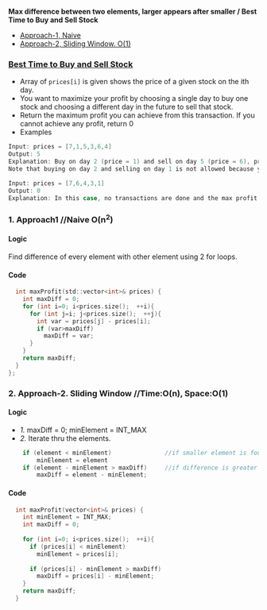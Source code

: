 **Max difference between two elements, larger appears after smaller / Best Time to Buy and Sell Stock**
- [Approach-1, Naive](#a1)
- [Approach-2, Sliding Window. O(1)](#a2)


### [Best Time to Buy and Sell Stock](https://leetcode.com/problems/best-time-to-buy-and-sell-stock/)
- Array of `prices[i]` is given shows the price of a given stock on the ith day.
- You want to maximize your profit by choosing a single day to buy one stock and choosing a different day in the future to sell that stock.
- Return the maximum profit you can achieve from this transaction. If you cannot achieve any profit, return 0
- Examples
```c
Input: prices = [7,1,5,3,6,4]
Output: 5
Explanation: Buy on day 2 (price = 1) and sell on day 5 (price = 6), profit = 6-1 = 5.
Note that buying on day 2 and selling on day 1 is not allowed because you must buy before you sell.

Input: prices = [7,6,4,3,1]
Output: 0
Explanation: In this case, no transactions are done and the max profit = 0.
```

<a name=a1></a>
### 1. Approach1 //Naive O(n<sup>2</sup>)
#### Logic
Find difference of every element with other element using 2 for loops.
#### Code
```c
  int maxProfit(std::vector<int>& prices) {
    int maxDiff = 0;
    for (int i=0; i<prices.size();  ++i){
      for (int j=i; j<prices.size();  ++j){
        int var = prices[j] - prices[i];
        if (var>maxDiff)
          maxDiff = var;
      }
    }
    return maxDiff;
  }
};
```

<a name=a2></a>
### 2. Approach-2. Sliding Window   //Time:O(n), Space:O(1)
#### Logic
  - *1.* maxDiff = 0;   minElement = INT_MAX
  - *2.* Iterate thru the elements.
```c  
    if (element < minElement)               //if smaller element is found update minElement
        minElement = element
    if (element - minElement > maxDiff)     //if difference is greater than stored
        maxDiff = element - minElement;
```
#### Code
```cpp
  int maxProfit(vector<int>& prices) {        
    int minElement = INT_MAX;
    int maxDiff = 0;
        
    for (int i=0; i<prices.size();  ++i){
      if (prices[i] < minElement)
        minElement = prices[i];
        
      if (prices[i] - minElement > maxDiff)
        maxDiff = prices[i] - minElement;
    }
    return maxDiff;
  }
```
